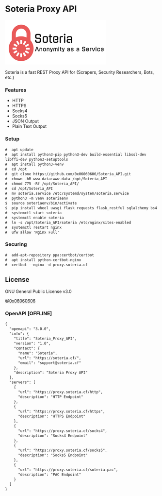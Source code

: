 # Soteria Proxy API
![Soteria](https://github.com/0x06060606/Soteria_API/blob/master/soteria.png?raw=true "Soteria - Anonymity as a Service")

Soteria is a fast REST Proxy API for (Scrapers, Security Researchers, Bots, etc.)

### Features
* HTTP
* HTTPS
* Socks4
* Socks5
* JSON Output
* Plain Text Output

### Setup
```
#  apt update
#  apt install python3-pip python3-dev build-essential libssl-dev libffi-dev python3-setuptools
#  apt install python3-venv
#  cd /opt
#  git clone https://github.com/0x06060606/Soteria_API.git
#  chown -hR www-data:www-data /opt/Soteria_API
#  chmod 775 -Rf /opt/Soteria_API/
#  cd /opt/Soteria_API
#  mv soteria.service /etc/systemd/system/soteria.service
#  python3 -m venv soteriaenv
$  source soteriaenv/bin/activate
$  pip install wheel uwsgi flask requests flask_restful sqlalchemy bs4
#  systemctl start soteria
#  systemctl enable soteria
#  ln -s /opt/Soteria_API/soteria /etc/nginx/sites-enabled
#  systemctl restart nginx
#  ufw allow 'Nginx Full'
```

### Securing
```
#  add-apt-repository ppa:certbot/certbot
#  apt install python-certbot-nginx
#  certbot --nginx -d proxy.soteria.cf
```

License
----
GNU General Public License v3.0

[@0x06060606](https://twitter.com/0x06060606 "My Twitter")

### OpenAPI [OFFLINE]
```
{
  "openapi": "3.0.0",
  "info": {
    "title": "Soteria_Proxy_API",
    "version": "1.0",
    "contact": {
      "name": "Soteria",
      "url": "https://soteria.cf/",
      "email": "support@soteria.cf"
    },
    "description": "Soteria Proxy API"
  },
  "servers": [
    {
      "url": "https://proxy.soteria.cf/http",
      "description": "HTTP Endpoint"
    },
    {
      "url": "https://proxy.soteria.cf/https",
      "description": "HTTPS Endpoint"
    },
    {
      "url": "https://proxy.soteria.cf/socks4",
      "description": "Socks4 Endpoint"
    },
    {
      "url": "https://proxy.soteria.cf/socks5",
      "description": "Socks5 Endpoint"
    },
    {
      "url": "https://proxy.soteria.cf/soteria.pac",
      "description": "PAC Endpoint"
    }
  ]
}
```
